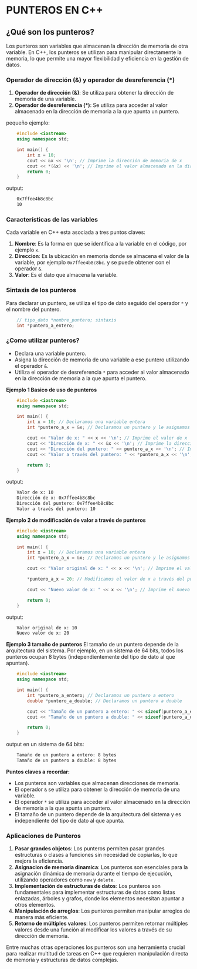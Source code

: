 # PUNTEROS EN C++

## ¿Qué son los punteros?
Los punteros son variables que almacenan la dirección de memoria de otra variable. En C++, los punteros se utilizan para manipular directamente la memoria, lo que permite una mayor flexibilidad y eficiencia en la gestión de datos.

### Operador de dirección (&) y operador de desreferencia (*)

1. **Operador de dirección (&)**: Se utiliza para obtener la dirección de memoria de una variable.
2. **Operador de desreferencia (*)**: Se utiliza para acceder al valor almacenado en la dirección de memoria a la que apunta un puntero.

pequeño ejemplo:

```cpp
    #include <iostream>
    using namespace std;

    int main() {
        int x = 10;
        cout << &x << '\n'; // Imprime la dirección de memoria de x
        cout << *(&x) << '\n'; // Imprime el valor almacenado en la dirección de memoria de x
        return 0;
    }
```

output:
``` bash
    0x7ffee4b8c8bc
    10
```

### Características de las variables
Cada variable en C++ esta asociada a tres puntos claves:

1. **Nombre**: Es la forma en que se identifica a la variable en el código, por ejemplo `x`.
2. **Direccion**: Es la ubicación en memoria donde se almacena el valor de la variable, por ejemplo `0x7ffee4b8c8bc`. y se puede obtener con el operador `&`.
3. **Valor**: Es el dato que almacena la variable.

### Sintaxis de los punteros
Para declarar un puntero, se utiliza el tipo de dato seguido del operador `*` y el nombre del puntero.

```cpp
    // tipo_dato *nombre_puntero; sintaxis
    int *puntero_a_entero;
```

### ¿Como utilizar punteros?

* Declara una variable puntero.
* Asigna la dirección de memoria de una variable a ese puntero utilizando el operador `&`.
* Utiliza el operador de desreferencia `*` para acceder al valor almacenado en la dirección de memoria a la que apunta el puntero.

**Ejemplo 1 Basico de uso de punteros**
```cpp
    #include <iostream>
    using namespace std;

    int main() {
        int x = 10; // Declaramos una variable entera
        int *puntero_a_x = &x; // Declaramos un puntero y le asignamos la dirección de x

        cout << "Valor de x: " << x << '\n'; // Imprime el valor de x
        cout << "Dirección de x: " << &x << '\n'; // Imprime la dirección de x
        cout << "Dirección del puntero: " << puntero_a_x << '\n'; // Imprime la dirección almacenada en el puntero (que es la dirección de x)
        cout << "Valor a través del puntero: " << *puntero_a_x << '\n'; // Imprime el valor a través del puntero

        return 0;
    }
```

output:
``` bash
    Valor de x: 10
    Dirección de x: 0x7ffee4b8c8bc
    Dirección del puntero: 0x7ffee4b8c8bc
    Valor a través del puntero: 10
```

**Ejemplo 2 de modificación de valor a través de punteros**
```cpp
    #include <iostream>
    using namespace std;

    int main() {
        int x = 10; // Declaramos una variable entera
        int *puntero_a_x = &x; // Declaramos un puntero y le asignamos la dirección de x

        cout << "Valor original de x: " << x << '\n'; // Imprime el valor original de x

        *puntero_a_x = 20; // Modificamos el valor de x a través del puntero

        cout << "Nuevo valor de x: " << x << '\n'; // Imprime el nuevo valor de x

        return 0;
    }
```

output:
``` bash
    Valor original de x: 10
    Nuevo valor de x: 20
```

**Ejemplo 3 tamaño de punteros**
El tamaño de un puntero depende de la arquitectura del sistema. Por ejemplo, en un sistema de 64 bits, todos los punteros ocupan 8 bytes (independientemente del tipo de dato al que apuntan).
```cpp
    #include <iostream>
    using namespace std;

    int main() {
        int *puntero_a_entero; // Declaramos un puntero a entero
        double *puntero_a_double; // Declaramos un puntero a double

        cout << "Tamaño de un puntero a entero: " << sizeof(puntero_a_entero) << " bytes\n"; // Imprime el tamaño de un puntero a entero
        cout << "Tamaño de un puntero a double: " << sizeof(puntero_a_double) << " bytes\n"; // Imprime el tamaño de un puntero a double

        return 0;
    }
```

output en un sistema de 64 bits:
``` bash
    Tamaño de un puntero a entero: 8 bytes
    Tamaño de un puntero a double: 8 bytes
```

**Puntos claves a recordar:**
- Los punteros son variables que almacenan direcciones de memoria.
- El operador `&` se utiliza para obtener la dirección de memoria de una variable.
- El operador `*` se utiliza para acceder al valor almacenado en la dirección de memoria a la que apunta un puntero.
- El tamaño de un puntero depende de la arquitectura del sistema y es independiente del tipo de dato al que apunta.

### Aplicaciones de Punteros
1. **Pasar grandes objetos**: Los punteros permiten pasar grandes estructuras o clases a funciones sin necesidad de copiarlas, lo que mejora la eficiencia.
2. **Asignacion de memoria dinamica**: Los punteros son esenciales para la asignación dinámica de memoria durante el tiempo de ejecución, utilizando operadores como `new` y `delete`.
3. **Implementación de estructuras de datos**: Los punteros son fundamentales para implementar estructuras de datos como listas enlazadas, árboles y grafos, donde los elementos necesitan apuntar a otros elementos.
4. **Manipulación de arreglos**: Los punteros permiten manipular arreglos de manera más eficiente.
5. **Retorno de múltiples valores**: Los punteros permiten retornar múltiples valores desde una función al modificar los valores a través de su dirección de memoria.

Entre muchas otras operaciones los punteros son una herramienta crucial para realizar multitud de tareas en C++ que requieren manipulación directa de memoria y estructuras de datos complejas.